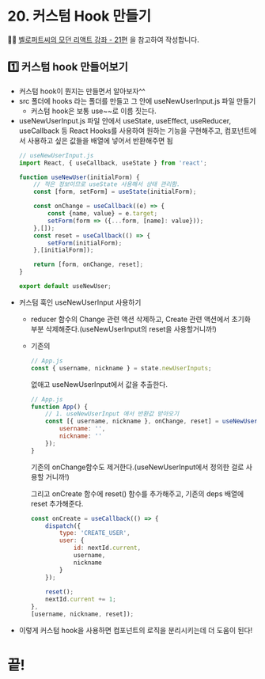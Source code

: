 # 20. 커스텀 Hook 만들기

✍🏻 [벨로퍼트씨의 모던 리액트 강좌 - 21편](https://react.vlpt.us/basic/21-custom-hook.html) 을 참고하여 작성합니다.

## 1️⃣ 커스텀 hook 만들어보기

* 커스텀 hook이 뭔지는 만들면서 알아보자^^
* src 폴더에 hooks 라는 폴더를 만들고 그 안에 useNewUserInput.js 파일 만들기
    * 커스텀 hook은 보통 use~~로 이름 짓는다.
* useNewUserInput.js 파일 안에서 useState, useEffect, useReducer, useCallback 등 React Hooks를 사용하여 원하는 기능을 구현해주고, 컴포넌트에서 사용하고 싶은 값들을 배열에 넣어서 반환해주면 됨
    ~~~javascript
    // useNewUserInput.js
    import React, { useCallback, useState } from 'react';

    function useNewUser(initialForm) {
        // 적은 정보이므로 useState 사용해서 상태 관리함.
        const [form, setForm] = useState(initialForm);

        const onChange = useCallback((e) => {
            const {name, value} = e.target;
            setForm(form => ({...form, [name]: value}));
        },[]);
        const reset = useCallback(() => {
            setForm(initialForm);
        },[initialForm]);

        return [form, onChange, reset];
    }

    export default useNewUser;
    ~~~
* 커스텀 훅인 useNewUserInput 사용하기
    * reducer 함수의 Change 관련 액션 삭제하고, Create 관련 액션에서 초기화 부분 삭제해준다.(useNewUserInput의 reset을 사용할거니까!)
    * 기존의 
        ~~~javascript
        // App.js
        const { username, nickname } = state.newUserInputs;
        ~~~
        
        없애고 useNewUserInput에서 값을 추출한다.
        ~~~javascript
        // App.js
        function App() {
            // 1. useNewUserInput 에서 반환값 받아오기
            const [{ username, nickname }, onChange, reset] = useNewUserInput({
                username: '',
                nickname: ''
            });
        }
        ~~~

        기존의 onChange함수도 제거한다.(useNewUserInput에서 정의한 걸로 사용할 거니까!)

        그리고 onCreate 함수에 reset() 함수를 추가해주고, 기존의 deps 배열에 reset 추가해준다.
        ~~~javascript
        const onCreate = useCallback(() => {
            dispatch({
                type: 'CREATE_USER',
                user: {
                    id: nextId.current,
                    username,
                    nickname
                }
            });
            
            reset();
            nextId.current += 1;
        },
        [username, nickname, reset]);
        ~~~
* 이렇게 커스텀 hook을 사용하면 컴포넌트의 로직을 분리시키는데 더 도움이 된다!

# 끝!
